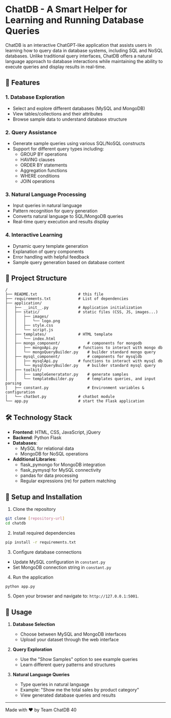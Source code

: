 # ChatDB - A Smart Helper for Learning and Running Database Queries

ChatDB is an interactive ChatGPT-like application that assists users in learning how to query data in database systems, including SQL and NoSQL databases. Unlike traditional query interfaces, ChatDB offers a natural language approach to database interactions while maintaining the ability to execute queries and display results in real-time.

## 🌟 Features

### 1. Database Exploration
- Select and explore different databases (MySQL and MongoDB)
- View tables/collections and their attributes
- Browse sample data to understand database structure

### 2. Query Assistance
- Generate sample queries using various SQL/NoSQL constructs
- Support for different query types including:
  - GROUP BY operations
  - HAVING clauses
  - ORDER BY statements
  - Aggregation functions
  - WHERE conditions
  - JOIN operations
  
### 3. Natural Language Processing
- Input queries in natural language
- Pattern recognition for query generation
- Converts natural language to SQL/MongoDB queries
- Real-time query execution and results display

### 4. Interactive Learning
- Dynamic query template generation
- Explanation of query components
- Error handling with helpful feedback
- Sample query generation based on database content

## 📁 Project Structure

```
/
├── README.txt          		# this file
├── requirements.txt    		# List of dependencies
├── application/
│   ├── __init__.py     		# Application initialization
│   ├── static/        			# static files (CSS, JS, images...)
│   │   ├── images/
│   │   │   └── logo.png
│   │   ├── style.css
│   │   └── script.js
│   ├── templates/      		# HTML template
│   │   └── index.html
│   ├── mongo_component/        	# components for mongodb
│   │   ├── mongoApi.py			# functions to interact with mongo db
│   │   └── mongoQueryBuilder.py	# builder standard mongo query
│   ├── mysql_component/        	# components for mysqldb
│   │   ├── mysqlApi.py			# functions to interact with mysql db
│   │   └── mysqlQueryBuilder.py	# builder standard mysql query
│   ├── toolkit/         		
│   │   ├── sampleGeneratator.py 	# generate samples 
│   │   └── templateBuilder.py		# templates queries, and input parsing
│   ├── constant.py         		# Environment variables & configuration
│   └── chatbot.py         		# chatbot module
└── app.py              		# start the Flask application  

```

  
## 🛠️ Technology Stack

- **Frontend**: HTML, CSS, JavaScript, jQuery
- **Backend**: Python Flask
- **Databases**: 
  - MySQL for relational data
  - MongoDB for NoSQL operations
- **Additional Libraries**:
  - flask_pymongo for MongoDB integration
  - flask_pymysql for MySQL connectivity
  - pandas for data processing
  - Regular expressions (re) for pattern matching

## 🚀 Setup and Installation

1. Clone the repository
```bash
git clone [repository-url]
cd chatdb
```

2. Install required dependencies
```bash
pip install -r requirements.txt
```

3. Configure database connections
- Update MySQL configuration in `constant.py`
- Set MongoDB connection string in `constant.py`

4. Run the application
```bash
python app.py
```

5. Open your browser and navigate to: `http://127.0.0.1:5001`.


## 📖 Usage

1. **Database Selection**
   - Choose between MySQL and MongoDB interfaces
   - Upload your dataset through the web interface

2. **Query Exploration**
   - Use the "Show Samples" option to see example queries
   - Learn different query patterns and structures

3. **Natural Language Queries**
   - Type queries in natural language
   - Example: "Show me the total sales by product category"
   - View generated database queries and results

---
Made with ❤️ by Team ChatDB 40
